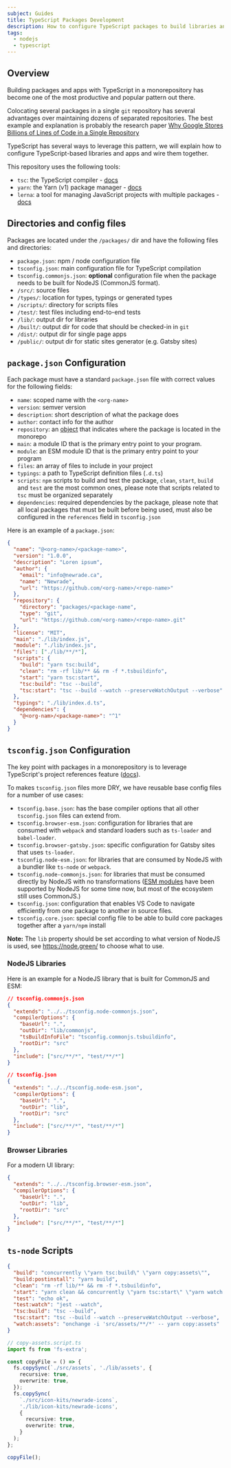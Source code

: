 ```yaml
---
subject: Guides
title: TypeScript Packages Development
description: How to configure TypeScript packages to build libraries and apps.
tags:
  - nodejs
  - typescript
---
```


<DocHeader props={props}/>

## Overview

Building packages and apps with TypeScript in a monorepository has become one of
the most productive and popular pattern out there.

Colocating several packages in a single `git` repository has several advantages
over maintaining dozens of separated repositories. The best example and
explanation is probably the research paper
[Why Google Stores Billions of Lines of Code in a Single Repository](https://cacm.acm.org/magazines/2016/7/204032-why-google-stores-billions-of-lines-of-code-in-a-single-repository/fulltext)

TypeScript has several ways to leverage this pattern, we will explain how to
configure TypeScript-based libraries and apps and wire them together.

This repository uses the following tools:

- `tsc`: the TypeScript compiler -
  [docs](https://www.typescriptlang.org/docs/handbook/compiler-options.html)
- `yarn`: the Yarn (v1) package manager -
  [docs](https://classic.yarnpkg.com/en/)
- `lerna`: a tool for managing JavaScript projects with multiple packages -
  [docs](https://github.com/lerna/lerna)

## Directories and config files

Packages are located under the `/packages/` dir and have the following files and
directories:

- `package.json`: npm / node configuration file
- `tsconfig.json`: main configuration file for TypeScript compilation
- `tsconfig.commonjs.json`: **optional** configuration file when the package
  needs to be built for NodeJS (CommonJS format).
- `/src/`: source files
- `/types/`: location for types, typings or generated types
- `/scripts/`: directory for scripts files
- `/test/`: test files including end-to-end tests
- `/lib/`: output dir for libraries
- `/built/`: output dir for code that should be checked-in in `git`
- `/dist/`: output dir for single page apps
- `/public/`: output dir for static sites generator (e.g. Gatsby sites)

## `package.json` Configuration

Each package must have a standard `package.json` file with correct values for
the following fields:

- `name`: scoped name with the `<org-name>`
- `version`: semver version
- `description`: short description of what the package does
- `author`: contact info for the author
- `repository`: an
  [object](https://docs.npmjs.com/cli/v7/configuring-npm/package-json#repository)
  that indicates where the package is located in the monorepo
- `main`: a module ID that is the primary entry point to your program.
- `module`: an ESM module ID that is the primary entry point to your program
- `files`: an array of files to include in your project
- `typings`: a path to TypeScript definition files (`.d.ts`)
- `scripts`: `npm` scripts to build and test the package, `clean`, `start`,
  `build` and `test` are the most common ones, please note that scripts related
  to `tsc` must be organized separately
- `dependencies`: required dependencies by the package, please note that all
  local packages that must be built before being used, must also be configured
  in the `references` field in `tsconfig.json`

Here is an example of a `package.json`:

```json
{
  "name": "@<org-name>/<package-name>",
  "version": "1.0.0",
  "description": "Loren ipsum",
  "author": {
    "email": "info@newrade.ca",
    "name": "Newrade",
    "url": "https://github.com/<org-name>/<repo-name>"
  },
  "repository": {
    "directory": "packages/<package-name",
    "type": "git",
    "url": "https://github.com/<org-name>/<repo-name>.git"
  },
  "license": "MIT",
  "main": "./lib/index.js",
  "module": "./lib/index.js",
  "files": ["./lib/**/*"],
  "scripts": {
    "build": "yarn tsc:build",
    "clean": "rm -rf lib/** && rm -f *.tsbuildinfo",
    "start": "yarn tsc:start",
    "tsc:build": "tsc --build",
    "tsc:start": "tsc --build --watch --preserveWatchOutput --verbose"
  },
  "typings": "./lib/index.d.ts",
  "dependencies": {
    "@<org-nam>/<package-name>": "^1"
  }
}
```

## `tsconfig.json` Configuration

The key point with packages in a monorepository is to leverage TypeScript's
project references feature
([docs](https://www.typescriptlang.org/docs/handbook/project-references.html)).

To makes `tsconfig.json` files more DRY, we have reusable base config files for
a number of use cases:

- `tsconfig.base.json`: has the base compiler options that all other
  `tsconfig.json` files can extend from.
- `tsconfig.browser-esm.json`: configuration for libraries that are consumed
  with `webpack` and standard loaders such as `ts-loader` and `babel-loader`.
- `tsconfig.browser-gatsby.json`: specific configuration for Gatsby sites that
  uses `ts-loader`.
- `tsconfig.node-esm.json`: for libraries that are consumed by NodeJS with a
  bundler like `ts-node` or `webpack`.
- `tsconfig.node-commonjs.json`: for libraries that must be consumed directly by
  NodeJS with no transformations
  ([ESM modules](https://nodejs.org/api/esm.html#esm_modules_ecmascript_modules)
  have been supported by NodeJS for some time now, but most of the ecosystem
  still uses CommonJS.)
- `tsconfig.json`: configuration that enables VS Code to navigate efficiently
  from one package to another in source files.
- `tsconfig.core.json`: special config file to be able to build core packages
  together after a `yarn/npm` install

**Note:** The `lib` property should be set according to what version of NodeJS
is used, see https://node.green/ to choose what to use.

### NodeJS Libraries

Here is an example for a NodeJS library that is built for CommonJS and ESM:

```json
// tsconfig.commonjs.json
{
  "extends": "../../tsconfig.node-commonjs.json",
  "compilerOptions": {
    "baseUrl": ".",
    "outDir": "lib/commonjs",
    "tsBuildInfoFile": "tsconfig.commonjs.tsbuildinfo",
    "rootDir": "src"
  },
  "include": ["src/**/*", "test/**/*"]
}
```

```json
// tsconfig.json
{
  "extends": "../../tsconfig.node-esm.json",
  "compilerOptions": {
    "baseUrl": ".",
    "outDir": "lib",
    "rootDir": "src"
  },
  "include": ["src/**/*", "test/**/*"]
}
```

### Browser Libraries

For a modern UI library:

```json
{
  "extends": "../../tsconfig.browser-esm.json",
  "compilerOptions": {
    "baseUrl": ".",
    "outDir": "lib",
    "rootDir": "src"
  },
  "include": ["src/**/*", "test/**/*"]
}
```

## `ts-node` Scripts

```json
{
  "build": "concurrently \"yarn tsc:build\" \"yarn copy:assets\"",
  "build:postinstall": "yarn build",
  "clean": "rm -rf lib/** && rm -f *.tsbuildinfo",
  "start": "yarn clean && concurrently \"yarn tsc:start\" \"yarn watch:assets\"",
  "test": "echo ok",
  "test:watch": "jest --watch",
  "tsc:build": "tsc --build",
  "tsc:start": "tsc --build --watch --preserveWatchOutput --verbose",
  "watch:assets": "onchange -i 'src/assets/**/*' -- yarn copy:assets"
}
```

```ts
// copy-assets.script.ts
import fs from 'fs-extra';

const copyFile = () => {
  fs.copySync(`./src/assets`, './lib/assets', {
    recursive: true,
    overwrite: true,
  });
  fs.copySync(
    `./src/icon-kits/newrade-icons`,
    './lib/icon-kits/newrade-icons',
    {
      recursive: true,
      overwrite: true,
    }
  );
};

copyFile();
```
